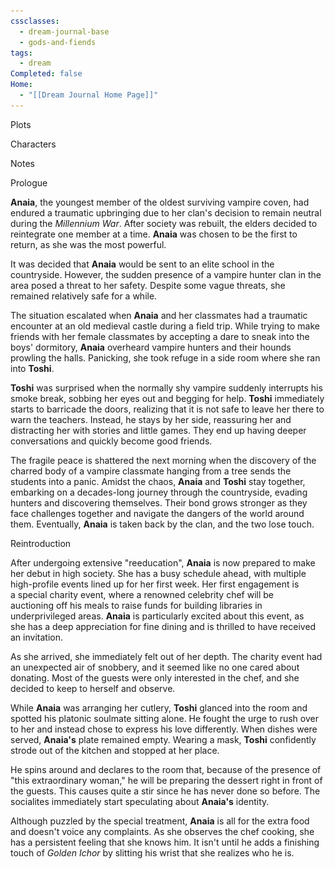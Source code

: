 ```yaml
---
cssclasses:
  - dream-journal-base
  - gods-and-fiends
tags:
  - dream
Completed: false
Home:
  - "[[Dream Journal Home Page]]"
---
```

<div class="block-language-tabs">
	<div data-x-data="{ tab: 0 }">
		<div class="html-tabs">
			<div class="html-tab html-tab-active" data-x-bind:class="{ 'html-tab-active': tab == 0 }" data-x-on:click="tab = 0"> <p> Plots </p>  </div>
			<div class="html-tab html-tab-not-first" data-x-bind:class="{ 'html-tab-active': tab == 1 }" data-x-on:click="tab = 1"> <p> Characters </p>  </div>
			<div class="html-tab html-tab-not-first" data-x-bind:class="{ 'html-tab-active': tab == 2 }" data-x-on:click="tab = 2"> <p> Notes </p>  </div>
		</div>
		<div class="html-tab-content">
			<div data-x-show="tab == 0">
				<div class="wrapper grid">
					<div class="grid left">
						<div class="box">
							<div class="callout-title"> <div class="callout-title-inner"> Prologue</div> </div>
							<p> <b>Anaia</b>, the youngest member of the oldest surviving vampire coven, had endured a traumatic upbringing due to her clan's decision to remain neutral during the <i>Millennium War</i>. After society was rebuilt, the elders decided to reintegrate one member at a time. <b>Anaia</b> was chosen to be the first to return, as she was the most powerful. </p> 
							<p> It was decided that <b>Anaia</b> would be sent to an elite school in the countryside. However, the sudden presence of a vampire hunter clan in the area posed a threat to her safety. Despite some vague threats, she remained relatively safe for a while. </p> 
							<p> The situation escalated when <b>Anaia</b> and her classmates had a traumatic encounter at an old medieval castle during a field trip. While trying to make friends with her female classmates by accepting a dare to sneak into the boys' dormitory, <b>Anaia</b> overheard vampire hunters and their hounds prowling the halls. Panicking, she took refuge in a side room where she ran into <b>Toshi</b>. </p> 
							<p> <b>Toshi</b> was surprised when the normally shy vampire suddenly interrupts his smoke break, sobbing her eyes out and begging for help. <b>Toshi</b> immediately starts to barricade the doors, realizing that it is not safe to leave her there to warn the teachers. Instead, he stays by her side, reassuring her and distracting her with stories and little games. They end up having deeper conversations and quickly become good friends. </p> 
							<p> The fragile peace is shattered the next morning when the discovery of the charred body of a vampire classmate hanging from a tree sends the students into a panic. Amidst the chaos, <b>Anaia</b> and <b>Toshi</b> stay together, embarking on a decades-long journey through the countryside, evading hunters and discovering themselves. Their bond grows stronger as they face challenges together and navigate the dangers of the world around them. Eventually, <b>Anaia</b> is taken back by the clan, and the two lose touch. </p> 
						</div>
					</div>
					<div class="grid right">
						<div class="box">
							<div class="callout-title"> <div class="callout-title-inner"> Reintroduction </div> </div>
							<p> After undergoing extensive "reeducation", <b>Anaia</b> is now prepared to make her debut in high society. She has a busy schedule ahead, with multiple high-profile events lined up for her first week. Her first engagement is a special charity event, where a renowned celebrity chef will be auctioning off his meals to raise funds for building libraries in underprivileged areas. <b>Anaia</b> is particularly excited about this event, as she has a deep appreciation for fine dining and is thrilled to have received an invitation. </p> 
							<p> As she arrived, she immediately felt out of her depth. The charity event had an unexpected air of snobbery, and it seemed like no one cared about donating. Most of the guests were only interested in the chef, and she decided to keep to herself and observe.  </p> 
							<p> While <b>Anaia</b> was arranging her cutlery, <b>Toshi</b> glanced into the room and spotted his platonic soulmate sitting alone. He fought the urge to rush over to her and instead chose to express his love differently. When dishes were served, <b>Anaia's</b> plate remained empty. Wearing a mask, <b>Toshi</b> confidently strode out of the kitchen and stopped at her place. </p> 
							<p> He spins around and declares to the room that, because of the presence of "this extraordinary woman," he will be preparing the dessert right in front of the guests. This causes quite a stir since he has never done so before. The socialites immediately start speculating about <b>Anaia's</b> identity. </p> 
							<p> Although puzzled by the special treatment, <b>Anaia</b> is all for the extra food and doesn't voice any complaints. As she observes the chef cooking, she has a persistent feeling that she knows him. It isn't until he adds a finishing touch of <i>Golden Ichor</i> by slitting his wrist that she realizes who he is. </p> 
						</div>
					</div>
				</div>				
			</div>
			<div data-x-show="tab == 1" style="display: none;">
				<div class="wrapper grid">
					<div class="grid left">
						<div class="box char-note">
							<div class="callout-title"> <div class="callout-title-inner"> Anaia </div> </div>
							<img alt="Anaia.png" src="https://raw.githubusercontent.com/lunaria79/Jackalupes-Corner/main/01%20Dream%20Journal/Dreams/02%20Of%20Gods%20and%20Fiends/00%20Images/anaiaref.jpg">
							<h3> Prologue </h3>
							<p> <b>Anaia</b> was the most successful of all of the parasite experiments. She struggles with PTSD, anxiety and selective mutism, choosing to speak directly to other's minds. She is significantly more powerful than the other members of her coven, but any disobedience has long since been beaten out of her. Due to how vampires age, she is mentally around 16, although her body is many centuries old. When she enters school, she's incredibly awkward and shy, and doesn't know how to interact with others well. Her classmates avoid her due to her coven, so she spends most of her days alone. After becoming friends with <b>Toshi</b>, she slowly grows out of her shell and gains confidence. The coven finds her much harder to control when they capture her again. </p> 
							<h3> Main Story </h3>
							<p> The coven has broken <b>Amaia's</b> spirit again, and had bits of her memory removed. She struggles to remember the faces of her original parents and <b>Toshi</b>. Deep down though, she still has a rebellious streak. And all the coven can do is give her orders when she's away in the big city. She is now mentally in her late twenties, and is about to start her path into politics. She is no longer burned by the sun, due to her bodies age. Real blood no longer sustains her, so she has been surviving off of substitutes and fruits. </p> 
						</div>
					</div>
					<div class="grid right">
						<div class="box char-note">
							<div class="callout-title"> <div class="callout-title-inner"> Toshi </div> </div>
							<img alt="Anaia.png" src="https://raw.githubusercontent.com/lunaria79/Jackalupes-Corner/main/01%20Dream%20Journal/Dreams/02%20Of%20Gods%20and%20Fiends/00%20Images/toshiref2.jpg">
							<h3> Prologue </h3>
							<p> There is an air of mystery surrounding <b>Toshi's</b> birth. He was not born, but found. His purpose unknown. He was taken in by a few friendly gods, but they didn't really know what to do with. Eventually, <b>Toshi</b> choose to run away from the <i>Heavenly Realm</i> to grow and learn amongst mortals. He rapidly discovered his love of cigarettes and good food. He enrolled in some fancy rich person school so he could have easy access to both. He could've spent the rest of his days squandering money and feelings sorry for himself, but meeting <b>Anaia</b> opened his eyes to truly living with purpose. </p> 
							<h3> Main Story </h3>
							<p> In their time apart, <b>Toshi</b> has amassed a huge following amongst both the elite and the general populace. He's been living as an allusive chef in the city. Only making masked appearances for food drives and charity events. Most assume he's a simple food god, but this is really just a side hobby. His main purpose is a reaper. He's been working very hard to suppress the political groups that want another war. </p> 
						</div>
					</div>
				</div>
			</div>
			<div data-x-show="tab == 2" style="display: none;">
				<div class="wrapper grid">
					<div class="grid left">
						<div class="box def-note">
							<div class="callout-title"> <div class="callout-title-inner"> Vampirism </div> </div>
							<p> Vampirism is not a curse, but in fact a blood disease. Parasites within the blood kill the body, but keep the host's brain functions alive. Vampires have to drink blood, cause the parasites need fresh blood to maintain this system. The vampire's sanity is dependant on the host's original force of will. It is not guaranteed that the parasites will consume the host's sentience. </p> 
							<h3> Turning </h3>
							<p> In order to be turned, a new host needs their blood to come in contact with a vampire's. Parasites work as a hive mind, so the new vampire would naturally be inclined to follow and protect whomstever turned them. Some vampire clans purposely turn young children, in order to groom them into doing their dirty work. If a child becomes completely feral, they will be killed and replaced. This is what happened to <b>Anaia.</b> </p>
							<p> Vampiric bodies continue to age to around 23 for survival purposes. </p>
							<h3> Parasites & Golden Ichor </h3>
							<p>Vampires eyes change to the same color of the blood they most commonly drink. For example, vampires that human blood have red eyes, while vampires that like gargoyle blood have green eyes. <b>Anaia's</b> eyes have turned yellow, due to her primary food being <b>Toshi's</b> <i>ichor</i>. Due to it's healing properties, the <i>ichor</i> has destroyed her vampiric parasites, yet she remains alive. <b>Amaia</b> no longer needs to feed to live, but continues to do so from force of habit. </p>
							<p> <b>Amaia</b> continuing to be "alive" after the destruction of her parasites is a medical anomoly. Any other attempts to heal a vampire has resulted in full death of the host. Then again, no other vampire had easy access to <i>golden ichor</i>... </p> 
						</div>
						<div class="box def-note">
							<div class="callout-title"> <div class="callout-title-inner"> Golden Ichor </div> </div>
							<p> Instead of blood, god's bodies produce a substance called <i>Golden Ichor</i>. Due to its life extending abilities and healing properties, it is highly coveted by mortals. </p>
							<p> Gods use <i>Golden Ichor</i> as a power play. It is common to display oneself drinking another gods <i>ichor</i> after besting them in battle. It is often drunk as a sign of mutual respect when crafting buisness deals. Gods rarely offer their own <i>ichor</i> to mortals. </p> 
							<p> <b>Toshi</b> publicly feeding <b>Anaia</b> his <i>Golden Ichor</i> show's the world that she is under his protection. </p>
						</div>
					</div>
					<div class="grid right">
						<div class="box def-note">
							<div class="callout-title"> <div class="callout-title-inner"> Relationships and Sexuality </div> </div>
							<p> Their relationship is not romantic or sexual. They are very comfortable with platonic physical intamacy and being naked around one another. On a hot day, you could catch them both laying on the floor of their living room naked together. </p>
							<p> <b>Toshi</b> has never had any interest in relationships or sex, and <b>Anaia</b> very rarely experiences attraction to others. <b>Toshi</b> is firmly AroAce, while <b>Anaia</b> is comfortable with the Demi lables. </p>
							<p> Unless, they are a God of a specific gendered concept (i.e. mother/fatherhood), have no real gender, as they are born from concepts. <b>Toshi</b> likes jerking it and thinks boobs are too heavy, so he presents as a guy. </p>
							<p> "I’m probably nonbinary but I have a job so idrc about that rn" - <b>Anaia</b>, probably </p> 
						</div>
						<div class="box def-note">
							<div class="callout-title"> <div class="callout-title-inner"> Toshi's Murder Empire </div> </div>
							<h3> what is wrong with him </h3>
							<p> <b>Toshi</b> likes to think he is selfish and power hungry. All of his actions are driven by either <i>A.</i> Wanting to look good for <b>Anaia</b>, or <i>B.</i> Gaining worshipers. Or at least he claims it be so. He currently helps the marginalized and abused because he gains worshippers. It certainly doesn't make him feel good.</p> 
							<h3> he still kills people </h3> 
							<p> <b>Toshi</b> met <b>Amaia</b> on a sabbatical from being a child murderer. Child murderer as in he murdered and was a child. Since then, he's taken the more peacful route of gaining followers by publically donating to charities and running food banks. As well as being a celebrity chef. Old habits die hard, however, but killing mortals isn't as fun anymore when you stop seeing them as lower lifeforms. </p> 
							<p> <b>Toshi</b> has recently started kidnapping and torturing rapists and abusers as a stress reliever. In this city, there's no shortage of those. </p> 
						</div>
					</div>
				</div>
			</div>
		</div>
	</div>
</div>